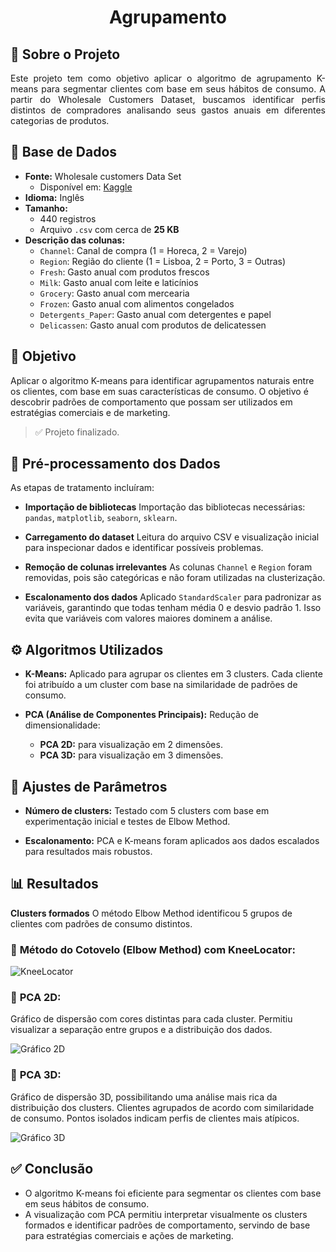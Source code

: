 <h1 align="center"> Agrupamento </h1>

## 🧠 Sobre o Projeto

<div align="justify">
  Este projeto tem como objetivo aplicar o algoritmo de agrupamento K-means para segmentar clientes com base em seus hábitos de consumo. A partir do Wholesale     
  Customers Dataset, buscamos identificar perfis distintos de compradores analisando seus gastos anuais em diferentes categorias de produtos.
</div>

##

## 📂 Base de Dados

- **Fonte:** Wholesale customers Data Set  
  - Disponível em: [Kaggle](https://www.kaggle.com/datasets/binovi/wholesale-customers-data-set)
- **Idioma:** Inglês
- **Tamanho:**
  - 440 registros
  - Arquivo `.csv` com cerca de **25 KB**
- **Descrição das colunas:**
  - `Channel`: Canal de compra (1 = Horeca, 2 = Varejo)
  - `Region`: Região do cliente (1 = Lisboa, 2 = Porto, 3 = Outras)
  - `Fresh`: Gasto anual com produtos frescos
  - `Milk`: Gasto anual com leite e laticínios
  - `Grocery`: Gasto anual com mercearia
  - `Frozen`: Gasto anual com alimentos congelados
  - `Detergents_Paper`: Gasto anual com detergentes e papel
  - `Delicassen`: Gasto anual com produtos de delicatessen

##

## 🎯 Objetivo

Aplicar o algoritmo K-means para identificar agrupamentos naturais entre os clientes, com base em suas características de consumo. O objetivo é descobrir padrões de comportamento que possam ser utilizados em estratégias comerciais e de marketing.

> ✅ Projeto finalizado.

##

## 🧹 Pré-processamento dos Dados

As etapas de tratamento incluíram:

- **Importação de bibliotecas**
Importação das bibliotecas necessárias: `pandas`, `matplotlib`, `seaborn`, `sklearn`.

- **Carregamento do dataset**
Leitura do arquivo CSV e visualização inicial para inspecionar dados e identificar possíveis problemas.

- **Remoção de colunas irrelevantes**
As colunas `Channel` e `Region` foram removidas, pois são categóricas e não foram utilizadas na clusterização.

- **Escalonamento dos dados**
Aplicado `StandardScaler` para padronizar as variáveis, garantindo que todas tenham média 0 e desvio padrão 1. Isso evita que variáveis com valores maiores dominem a análise.

##

## ⚙️ Algoritmos Utilizados

* **K-Means:**
  Aplicado para agrupar os clientes em 3 clusters. Cada cliente foi atribuído a um cluster com base na similaridade de padrões de consumo.

* **PCA (Análise de Componentes Principais):**
  Redução de dimensionalidade:

  * **PCA 2D:** para visualização em 2 dimensões.
  * **PCA 3D:** para visualização em 3 dimensões.

##

## 🔧 Ajustes de Parâmetros

- **Número de clusters:**
Testado com 5 clusters com base em experimentação inicial e testes de Elbow Method.

- **Escalonamento:**
PCA e K-means foram aplicados aos dados escalados para resultados mais robustos.

##

## 📊 Resultados

**Clusters formados**
O método Elbow Method identificou 5 grupos de clientes com padrões de consumo distintos.

### 📌 **Método do Cotovelo (Elbow Method) com KneeLocator:**

![KneeLocator](https://github.com/user-attachments/assets/c69d6908-6f78-4c8d-8839-8c206bbc03dd)

### 📌 **PCA 2D:**
  Gráfico de dispersão com cores distintas para cada cluster.
  Permitiu visualizar a separação entre grupos e a distribuição dos dados.

![Gráfico 2D](https://github.com/user-attachments/assets/ae18168c-e463-437f-aff3-51113e52e508)

### 📌 **PCA 3D:**
  Gráfico de dispersão 3D, possibilitando uma análise mais rica da distribuição dos clusters.
  Clientes agrupados de acordo com similaridade de consumo.
  Pontos isolados indicam perfis de clientes mais atípicos.
  
![Gráfico 3D](https://github.com/user-attachments/assets/328bd061-2266-4b11-8f59-66b1749e36e7)

##


## ✅ Conclusão

- O algoritmo K-means foi eficiente para segmentar os clientes com base em seus hábitos de consumo.
- A visualização com PCA permitiu interpretar visualmente os clusters formados e identificar padrões de comportamento, servindo de base para estratégias comerciais e ações de marketing.
